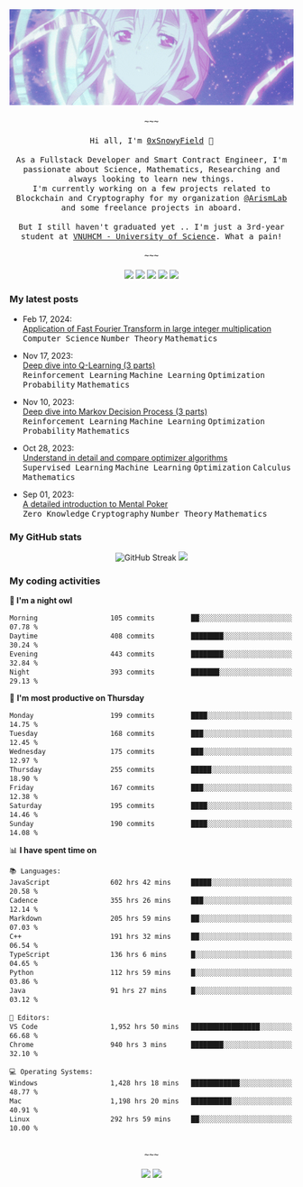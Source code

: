 <div align='center'>
<img src="./assets/banner.gif" alt="Banner" width="1000" />
  <samp>
    </br></br>~~~</br></br>
    Hi all, I'm <a href="https://snowyfield.me/">0xSnowyField</a> 🧸
    </br></br>
    As a Fullstack Developer and Smart Contract Engineer, I'm passionate about Science, Mathematics, Researching and always looking to learn new things.</br> I'm currently working on a few projects related to Blockchain and Cryptography for my organization <a href="https://github.com/ArismLab">@ArismLab</a> and some freelance projects in aboard.
    </br></br>
    But I still haven't graduated yet .. I'm just a 3rd-year student at <a href="https://en.hcmus.edu.vn/">VNUHCM - University of Science</a>. What a pain!
    </br></br>~~~</br></br>
  </samp>
  <a href = "https://wakatime.com/@SnowyField1906" target="_blank"><img src="https://img.shields.io/badge/-Wakatime-000000?style=for-the-badge&logo=wakatime&logoColor=white"></a>
  <a href="https://linkedin.com/in/NHThuan" target="_blank"><img src="https://img.shields.io/badge/-LinkedIn-0A66C2?style=for-the-badge&logo=linkedin&logoColor=white"></a>
  <a href="https://stackoverflow.com/users/17358240/snowyfield" target="_blank"><img src="https://img.shields.io/badge/StackOverflow-F58025?style=for-the-badge&logo=stackoverflow&logoColor=white" target="_blank"></a>
  <a href="https://facebook.com/SnowyField1906" target="_blank"><img src="https://img.shields.io/badge/-Facebook-0A66C2?style=for-the-badge&logo=facebook&logoColor=white"></a>
  <a href="https://x.com/SnowyField1906" target="_blank"><img src="https://img.shields.io/badge/-Twitter-000000?style=for-the-badge&logo=x&logoColor=white"></a>
</div>

### My latest posts

- Feb 17, 2024\: <br/>
  <a href="https://www.snowyfield.me/posts/ung-dung-fast-fourier-transform-trong-phep-nhan-so-nguyen-lon" target="_blank">Application of Fast Fourier Transform in large integer multiplication</a><br/>
  <kbd>Computer Science</kbd> <kbd>Number Theory</kbd> <kbd>Mathematics</kbd>
  
- Nov 17, 2023\: <br/>
  <a href="https://www.snowyfield.me/posts/hieu-sau-ve-q-learning-phan-1" target="_blank">Deep dive into Q-Learning (3 parts)</a><br/>
  <kbd>Reinforcement Learning</kbd> <kbd>Machine Learning</kbd> <kbd>Optimization</kbd> <kbd>Probability</kbd> <kbd>Mathematics</kbd>
  
- Nov 10, 2023\: <br/>
  <a href="https://www.snowyfield.me/posts/hieu-sau-ve-markov-decision-process-phan-1" target="_blank">Deep dive into Markov Decision Process (3 parts)</a><br/>
  <kbd>Reinforcement Learning</kbd> <kbd>Machine Learning</kbd> <kbd>Optimization</kbd> <kbd>Probability</kbd> <kbd>Mathematics</kbd>
  
- Oct 28, 2023\: <br/>
  <a href="https://www.snowyfield.me/posts/tim-hieu-chi-tiet-va-so-sanh-cac-thuat-toan-optimizer" target="_blank">Understand in detail and compare optimizer algorithms</a><br/>
  <kbd>Supervised Learning</kbd> <kbd>Machine Learning</kbd> <kbd>Optimization</kbd> <kbd>Calculus</kbd> <kbd>Mathematics</kbd>
  
- Sep 01, 2023\: <br/>
  <a href="https://www.snowyfield.me/posts/gioi-thieu-chi-tiet-ve-bai-toan-mental-poker" target="_blank">A detailed introduction to Mental Poker</a><br/>
  <kbd>Zero Knowledge</kbd> <kbd>Cryptography</kbd> <kbd>Number Theory</kbd> <kbd>Mathematics</kbd>

### My GitHub stats

<div align="center">
  <img src="https://github-readme-streak-stats.herokuapp.com?user=SnowyFIeld1906&theme=swift&hide_border=true&date_format=M%20j%5B%2C%20Y%5D&card_width=1000" alt="GitHub Streak" />
  <img src='http://github-profile-summary-cards.vercel.app/api/cards/profile-details?username=SnowyFIeld1906&theme=swift' width='1000px'/>
</div>

### My coding activities

<!--START_SECTION:waka-->
**🦉 I'm a night owl** 

```text
Morning                  105 commits         ██░░░░░░░░░░░░░░░░░░░░░░░   07.78 % 
Daytime                  408 commits         ████████░░░░░░░░░░░░░░░░░   30.24 % 
Evening                  443 commits         ████████░░░░░░░░░░░░░░░░░   32.84 % 
Night                    393 commits         ███████░░░░░░░░░░░░░░░░░░   29.13 % 
```
📅 **I'm most productive on Thursday** 

```text
Monday                   199 commits         ████░░░░░░░░░░░░░░░░░░░░░   14.75 % 
Tuesday                  168 commits         ███░░░░░░░░░░░░░░░░░░░░░░   12.45 % 
Wednesday                175 commits         ███░░░░░░░░░░░░░░░░░░░░░░   12.97 % 
Thursday                 255 commits         █████░░░░░░░░░░░░░░░░░░░░   18.90 % 
Friday                   167 commits         ███░░░░░░░░░░░░░░░░░░░░░░   12.38 % 
Saturday                 195 commits         ████░░░░░░░░░░░░░░░░░░░░░   14.46 % 
Sunday                   190 commits         ████░░░░░░░░░░░░░░░░░░░░░   14.08 % 
```


📊 **I have spent time on** 

```text
📚 Languages: 
JavaScript               602 hrs 42 mins     █████░░░░░░░░░░░░░░░░░░░░   20.58 % 
Cadence                  355 hrs 26 mins     ███░░░░░░░░░░░░░░░░░░░░░░   12.14 % 
Markdown                 205 hrs 59 mins     ██░░░░░░░░░░░░░░░░░░░░░░░   07.03 % 
C++                      191 hrs 32 mins     ██░░░░░░░░░░░░░░░░░░░░░░░   06.54 % 
TypeScript               136 hrs 6 mins      █░░░░░░░░░░░░░░░░░░░░░░░░   04.65 % 
Python                   112 hrs 59 mins     █░░░░░░░░░░░░░░░░░░░░░░░░   03.86 % 
Java                     91 hrs 27 mins      █░░░░░░░░░░░░░░░░░░░░░░░░   03.12 % 

📑 Editors: 
VS Code                  1,952 hrs 50 mins   █████████████████░░░░░░░░   66.68 % 
Chrome                   940 hrs 3 mins      ████████░░░░░░░░░░░░░░░░░   32.10 % 

💻 Operating Systems: 
Windows                  1,428 hrs 18 mins   ████████████░░░░░░░░░░░░░   48.77 % 
Mac                      1,198 hrs 20 mins   ██████████░░░░░░░░░░░░░░░   40.91 % 
Linux                    292 hrs 59 mins     ██░░░░░░░░░░░░░░░░░░░░░░░   10.00 % 
```

<div align='center'><samp></br>~~~</br></br></samp><img src='http://img.shields.io/badge/2.9%20thousand%20coding%20hours-black?style=for-the-badge' /> <img src='https://img.shields.io/badge/3.5%20million%20lines%20of%20code-black?style=for-the-badge' /></div>


<!--END_SECTION:waka-->
